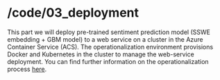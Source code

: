 # /code/03_deployment


This part we will deploy pre-trained sentiment prediction model (SSWE embedding + GBM model) to a web service on a cluster in the Azure Container Service (ACS). The operationalization environment provisions Docker and Kubernetes in the cluster to manage the web-service deployment. You can find further information on the operationalization process [here](https://docs.microsoft.com/en-us/azure/machine-learning/preview/model-management-service-deploy).